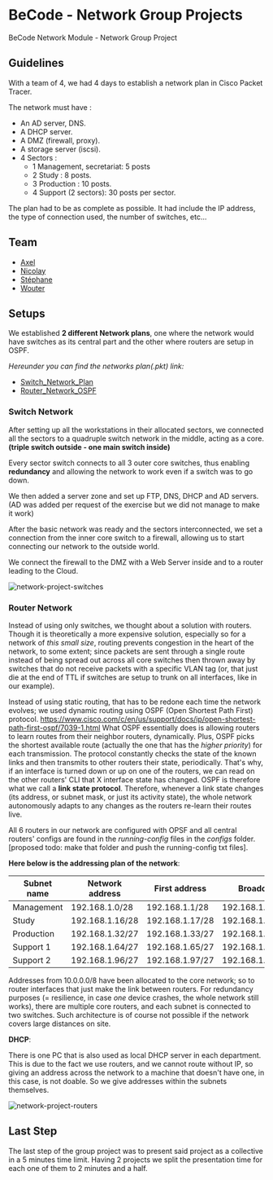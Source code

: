# BeCode - Network Group Projects
BeCode Network Module - Network Group Project

## Guidelines

With a team of 4, we had 4 days to establish a network plan in Cisco Packet Tracer.

The network must have :
- An AD server, DNS.
- A DHCP server.
- A DMZ (firewall, proxy).
- A storage server (iscsi).
- 4 Sectors :
    - 1 Management, secretariat: 5 posts
    - 2 Study : 8 posts.
    - 3 Production : 10 posts.
    - 4 Support (2 sectors): 30 posts per sector.

The plan had to be as complete as possible. It had include the IP address, the type of connection used, the number of switches, etc...

## Team

- [Axel](https://github.com/Crucius96)
- [Nicolay](https://github.com/yadrychnikovNicolay)
- [Stéphane](https://github.com/RombinatoR)
- [Wouter](https://github.com/Hyamoto)

## Setups

We established **2 different Network plans**, one where the network would have switches as its central part and the other where routers are setup in OSPF.

_Hereunder you can find the networks plan(.pkt) link:_

- [Switch_Network_Plan](https://github.com/Crucius96/Becode-Projects/blob/master/Network%20Chapter/Group_Network_Project/Network_Models/Switch-Network-Plan.pkt)
- [Router_Network_OSPF](https://github.com/Crucius96/Becode-Projects/blob/master/Network%20Chapter/Group_Network_Project/Network_Models/Router-Network-OSPF.pkt)


### Switch Network

After setting up all the workstations in their allocated sectors, we connected all the sectors to a quadruple switch network in the middle, acting as a core. **(triple switch outside - one main switch inside)**

Every sector switch connects to all 3 outer core switches, thus enabling **redundancy** and allowing the network to work even if a switch was to go down.

We then added a server zone and set up FTP, DNS, DHCP and AD servers. (AD was added per request of the exercise but we did not manage to make it work)

After the basic network was ready and the sectors interconnected, we set a connection from the inner core switch to a firewall, allowing us to start connecting our network to the outside world.

We connect the firewall to the DMZ with a Web Server inside and to a router leading to the Cloud.


![network-project-switches](https://github.com/Crucius96/Becode-Projects/assets/130939051/a8d7136e-c9b9-42d0-831c-3ad13dc70551)

### Router Network

Instead of using only switches, we thought about a solution with routers.
Though it is theoretically a more expensive solution, especially so for a network of *this small size*, routing prevents congestion in the heart of the network, to some extent; since packets are sent through a single route instead of being spread out across all core switches then thrown away by switches that do not receive packets with a specific VLAN tag (or, that just die at the end of TTL if switches are setup to trunk on all interfaces, like in our example).

Instead of using static routing, that has to be redone each time the network evolves; we used dynamic routing using OSPF (Open Shortest Path First) protocol. https://www.cisco.com/c/en/us/support/docs/ip/open-shortest-path-first-ospf/7039-1.html
What OSPF essentially does is allowing routers to learn routes from their neighbor routers, dynamically. Plus, OSPF picks the shortest available route (actually the one that has the *higher priority*) for each transmission. The protocol constantly checks the state of the known links and then transmits to other routers their state, periodically. That's why, if an interface is turned down or up on one of the routers, we can read on the other routers' CLI that X interface state has changed.
OSPF is therefore what we call a **link state protocol**.
Therefore, whenever a link state changes (its address, or subnet mask, or just its activity state), the whole network autonomously adapts to any changes as the routers re-learn their routes live.

All 6 routers in our network are configured with OPSF and all central routers' configs are found in the *running-config* files in the *configs* folder. [proposed todo: make that folder and push the running-config txt files].

__Here below is the addressing plan of the network__:

| Subnet name | Network address | First address |   Broadcast   |
|-------------|-----------------|---------------|---------------|
|Management   |192.168.1.0/28   |192.168.1.1/28 |192.168.1.15/28|
|Study        |192.168.1.16/28  |192.168.1.17/28|192.168.1.31/28|
|Production   |192.168.1.32/27  |192.168.1.33/27|192.168.1.63/27|
|Support 1    |192.168.1.64/27  |192.168.1.65/27|192.168.1.95/27|
|Support 2    |192.168.1.96/27  |192.168.1.97/27|192.168.1.127/27|

Addresses from 10.0.0.0/8 have been allocated to the core network; so to router interfaces that just make the link between routers.
For redundancy purposes (= resilience, in case *one* device crashes, the whole network still works), there are multiple core routers, and each subnet is connected to two switches.
Such architecture is of course not possible if the network covers large distances on site.

__DHCP__:

There is one PC that is also used as local DHCP server in each department. This is due to the fact we use routers, and we cannot route without IP, so giving an address across the network to a machine that doesn't have one, in this case, is not doable. So we give addresses within the subnets themselves.

![network-project-routers](https://github.com/Crucius96/Becode-Projects/assets/130939051/532c0c4b-ced1-4ede-8f61-e5c25f48d6b0)

## Last Step

The last step of the group project was to present said project as a collective in a 5 minutes time limit. Having 2 projects we split the presentation time for each one of them to 2 minutes and a half.
